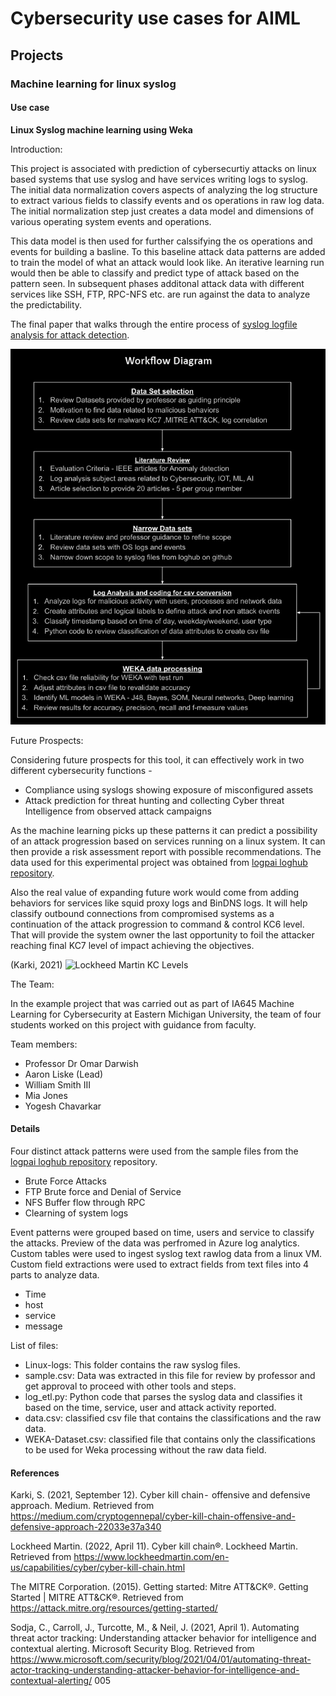# Cybersecurity use cases for AIML

## Projects

### Machine learning for linux syslog 

#### Use case
<strong> Linux Syslog machine learning using Weka </strong>

Introduction:

This project is associated with prediction of cybersecurtiy attacks on linux based systems that use syslog and have services writing logs to syslog. The initial data normalization covers aspects of analyzing the log structure to extract various fields to classify events and os operations in raw log data. The initial normalization step just creates a data model and dimensions of various operating system events and operations.

This data model is then used for further calssifying the os operations and events for building a basline. To this baseline attack data patterns are added to train the model of what an attack would look like. An iterative learning run would then be able to classify and predict type of attack based on the pattern seen. In subsequent   phases additonal attack data with different services like SSH, FTP, RPC-NFS etc. are run against the data to analyze the predictability.

The final paper that walks through the entire process of [syslog logfile analysis for attack detection](https://github.com/iotmaker1/Cybersecurity-AIML/blob/main/Syslog-logfile-analysis-attack-detection-Final-Paper-IEEE-Format.pdf).

![workflow](https://github.com/iotmaker1/Cybersecurity-AIML/blob/main/workflow.jpg)

Future Prospects:

Considering future prospects for this tool, it can effectively work in two different cybersecurity functions - 
 - Compliance using syslogs showing exposure of misconfigured assets
 - Attack prediction for threat hunting and collecting Cyber threat Intelligence from observed attack campaigns

As the machine learning picks up these patterns it can predict a possibility of an attack progression based on services running on a linux system. It can then provide a risk assessment report with possible recommendations. The data used for this experimental project was obtained from [logpai loghub repository](https://github.com/logpai/loghub).

Also the real value of expanding future work would come from adding behaviors for services like squid proxy logs and BinDNS logs. It will help classify outbound connections from compromised systems as a continuation of the attack progression to command & control KC6 level. That will provide the system owner the last opportunity to foil the attacker reaching final KC7 level of impact achieving the objectives.

(Karki, 2021) ![Lockheed Martin KC Levels](https://miro.medium.com/max/1400/1*l9ccExnOaaC5PBWW_myW9w.png)

The Team:

In the example project that was carried out as part of IA645 Machine Learning for Cybersecurity at Eastern Michigan University, the team of four students worked on this project with guidance from faculty.

Team members:
- Professor Dr Omar Darwish
- Aaron Liske (Lead)
- William Smith III
- Mia Jones
- Yogesh Chavarkar
 


#### Details

Four distinct attack patterns were used from the sample files from the [logpai loghub repository](https://github.com/logpai/loghub) repository.

- Brute Force Attacks
- FTP Brute force and Denial of Service
- NFS Buffer flow through RPC
- Clearning of system logs

Event patterns were grouped based on time, users and service to classify the attacks. Preview of the data was perfromed in Azure log analytics. Custom tables were used to ingest syslog text rawlog data from a linux VM.  Custom field extractions were used to extract fields from text files into 4 parts to analyze data.

- Time
- host
- service
- message

List of files:
 - Linux-logs: This folder contains the raw syslog files.
 - sample.csv: Data was extracted in this file for review by professor and get approval to proceed with other tools and steps.
 - log_etl.py: Python code that parses the syslog data and classifies it based on the time, service, user and attack activity reported.
 - data.csv: classified csv file that contains the classifications and the raw data.
 - WEKA-Dataset.csv: classified file that contains only the classifications to be used for Weka processing without the raw data field.


#### References 
Karki, S. (2021, September 12). Cyber kill chain -  offensive and defensive approach. Medium. Retrieved from https://medium.com/cryptogennepal/cyber-kill-chain-offensive-and-defensive-approach-22033e37a340

Lockheed Martin. (2022, April 11). Cyber kill chain®. Lockheed Martin. Retrieved from https://www.lockheedmartin.com/en-us/capabilities/cyber/cyber-kill-chain.html 

The MITRE Corporation. (2015). Getting started: Mitre ATT&amp;CK®. Getting Started | MITRE ATT&amp;CK®. Retrieved from https://attack.mitre.org/resources/getting-started/ 

Sodja, C., Carroll, J., Turcotte, M., &amp; Neil, J. (2021, April 1). Automating threat actor tracking: Understanding attacker behavior for intelligence and contextual alerting. Microsoft Security Blog. Retrieved from https://www.microsoft.com/security/blog/2021/04/01/automating-threat-actor-tracking-understanding-attacker-behavior-for-intelligence-and-contextual-alerting/ 005
